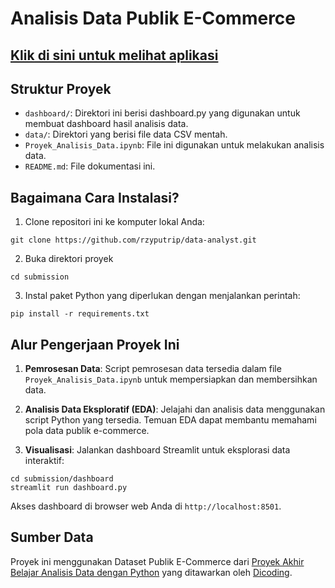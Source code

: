 # Analisis Data Publik E-Commerce

## [Klik di sini untuk melihat aplikasi](https://submission-esz6hbbjvziqngxrazzyk7.streamlit.app/)



## Struktur Proyek

- `dashboard/`: Direktori ini berisi dashboard.py yang digunakan untuk membuat dashboard hasil analisis data.
- `data/`: Direktori yang berisi file data CSV mentah.
- `Proyek_Analisis_Data.ipynb`: File ini digunakan untuk melakukan analisis data.
- `README.md`: File dokumentasi ini.

## Bagaimana Cara Instalasi?

1. Clone repositori ini ke komputer lokal Anda:

```
git clone https://github.com/rzyputrip/data-analyst.git
```

2. Buka direktori proyek

```
cd submission
```

3. Instal paket Python yang diperlukan dengan menjalankan perintah:

```
pip install -r requirements.txt
```

## Alur Pengerjaan Proyek Ini

1. **Pemrosesan Data**: Script pemrosesan data tersedia dalam file `Proyek_Analisis_Data.ipynb` untuk mempersiapkan dan membersihkan data.

2. **Analisis Data Eksploratif (EDA)**: Jelajahi dan analisis data menggunakan script Python yang tersedia. Temuan EDA dapat membantu memahami pola data publik e-commerce.

3. **Visualisasi**: Jalankan dashboard Streamlit untuk eksplorasi data interaktif:

```
cd submission/dashboard
streamlit run dashboard.py
```

Akses dashboard di browser web Anda di `http://localhost:8501`.

## Sumber Data

Proyek ini menggunakan Dataset Publik E-Commerce dari [Proyek Akhir Belajar Analisis Data dengan Python](https://drive.google.com/file/d/1MsAjPM7oKtVfJL_wRp1qmCajtSG1mdcK/view) yang ditawarkan oleh [Dicoding](https://www.dicoding.com/).
